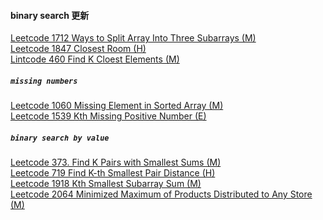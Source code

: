 #### binary search 更新

[Leetcode 1712 Ways to Split Array Into Three Subarrays (M)](https://github.com/zjkang/ds_algorithm/blob/main/python/binary_search/leetcode_1712_ways_to_split_array_into_three_subarrays.py)\
[Leetcode 1847 Closest Room (H)](https://github.com/zjkang/ds_algorithm/blob/main/python/binary_search/leetcode_1847_closest_room.py)\
[Lintcode 460 Find K Cloest Elements (M)](https://github.com/zjkang/ds_algorithm/blob/main/python/binary_search/lintcode_460_find_k_closest_elements.py)

##### `missing numbers`

[Leetcode 1060 Missing Element in Sorted Array (M)](https://github.com/zjkang/ds_algorithm/blob/main/python/binary_search/leetcode_1060_missing_element_in_sorted_array.py)\
[Leetcode 1539 Kth Missing Positive Number (E)](https://github.com/zjkang/ds_algorithm/blob/main/python/binary_search/leetcode_1539_kth_missing_positive_number.py)

##### `binary search by value`

[Leetcode 373. Find K Pairs with Smallest Sums (M)](https://github.com/zjkang/ds_algorithm/blob/main/python/binary_search/leetcode_0373_find_k_pairs_with_smallest_sums.py)\
[Leetcode 719 Find K-th Smallest Pair Distance (H)](https://github.com/zjkang/ds_algorithm/blob/main/python/binary_search/leetcode_0719_find_k-th_smallest_pair_distance.py)\
[Leetcode 1918 Kth Smallest Subarray Sum
 (M)](https://github.com/zjkang/ds_algorithm/blob/main/python/binary_search/leetcode_1918_kth_smallest_subarray_sum.py)\
 [Leetcode 2064 Minimized Maximum of Products Distributed to Any Store (M)](https://github.com/zjkang/ds_algorithm/blob/main/python/binary_search/leetcode_2064_minimized_maximum_of_products_distributed_to_any_store.py)
